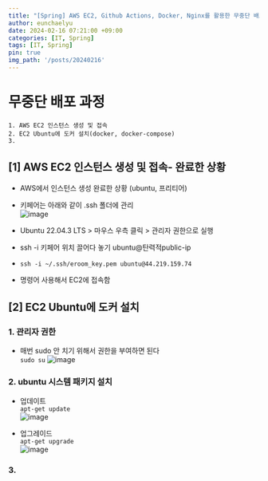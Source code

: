 ```yaml
---
title: "[Spring] AWS EC2, Github Actions, Docker, Nginx를 활용한 무중단 배포(1)"
author: eunchaelyu
date: 2024-02-16 07:21:00 +09:00
categories: [IT, Spring]
tags: [IT, Spring]
pin: true
img_path: '/posts/20240216'
---
```


# 무중단 배포 과정      
    1. AWS EC2 인스턴스 생성 및 접속         
    2. EC2 Ubuntu에 도커 설치(docker, docker-compose)    
    3.     

## [1] AWS EC2 인스턴스 생성 및 접속- 완료한 상황      
- AWS에서 인스턴스 생성 완료한 상황 (ubuntu, 프리티어)   
- 키페어는 아래와 같이 .ssh 폴더에 관리    
![image](https://github.com/eunchaelyu/eunchaelyu.github.io/assets/119996957/eb582e79-2dfd-457e-ac4b-32bee33320b3)    

- Ubuntu 22.04.3 LTS > 마우스 우측 클릭 > 관리자 권한으로 실행
- ssh -i 키페어 위치 끌어다 놓기 ubuntu@탄력적public-ip    
- ```ssh -i ~/.ssh/eroom_key.pem ubuntu@44.219.159.74```        
- 명령어 사용해서 EC2에 접속함

## [2] EC2 Ubuntu에 도커 설치
### 1. 관리자 권한     
- 매번 sudo 안 치기 위해서 권한을 부여하면 된다       
```sudo su```
![image](https://github.com/eunchaelyu/eunchaelyu.github.io/assets/119996957/237f254b-5142-4c8c-b2f4-0dc6d1a9469d)        

### 2. ubuntu 시스템 패키지 설치
- 업데이트  
```apt-get update```    
![image](https://github.com/eunchaelyu/eunchaelyu.github.io/assets/119996957/f43e3789-94d2-4597-ab30-b38162bc36db)          

- 업그레이드        
``apt-get upgrade``    
![image](https://github.com/eunchaelyu/eunchaelyu.github.io/assets/119996957/5fc7aa90-f059-4da0-a8f6-0a098ebf2e39)    

### 3. 
